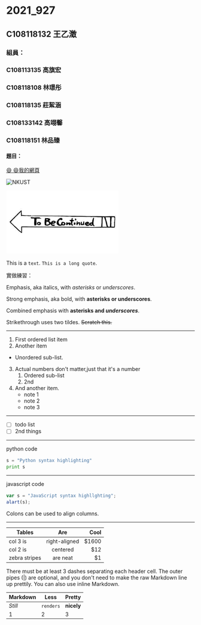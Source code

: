 # 2021_927

## C108118132 王乙澂

### 組員：
### C108113135 高旗宏
### C108118108 林璟彤
### C108118135 莊絜涵
### C108133142 高翊馨
### C108118151 林品臻

#### 題目：



[:smile: :smile:我的網頁](https://www.nkust.edu.tw/)

![NKUST](https://www.nkust.edu.tw/var/file/0/1000/img/513/182513897.png "高科大")

![new fig](143086969_2237901296354689_6815140922917255134_n.jpg "兔逼康踢牛")

This is a `text`.
`This is a long quote`.

實做練習：

Emphasis, aka italics, with *asterisks* or _underscores_.

Strong emphasis, aka bold, with **asterisks or underscores**.

Combined emphasis with **asterisks and *underscores***.

Strikethrough uses two tildes. ~~Scratch this.~~

---

1. First ordered list item
2. Another item
  * Unordered sub-list.
3. Actual numbers don't matter,just that it's a number
   1. Ordered sub-list
   2. 2nd
4. And another item.
   * note 1 
   * note 2
   * note 3
  
  ---
  
- [ ] todo list
- [ ] 2nd things 
  
---
  
python code
```py
s = "Python syntax highlighting"
print s
```

---

javascript code
```js
var s = "JavaScript syntax highllghting";
alart(s);
```
Colons can be used to align columns.

---

| Tables        | Are           |  Cool |
| ------------- |:-------------:| -----:|
| col 3 is      | right-aligned | $1600 |
| col 2 is      | centered      |   $12 |
| zebra stripes | are neat      |    $1 |

There must be at least 3 dashes separating each header cell.
The outer pipes (|) are optional, and you don't need to make the 
raw Markdown line up prettily. You can also use inline Markdown.

Markdown | Less | Pretty
--- | --- | ---
*Still* | `renders` | **nicely**
1 | 2 | 3
